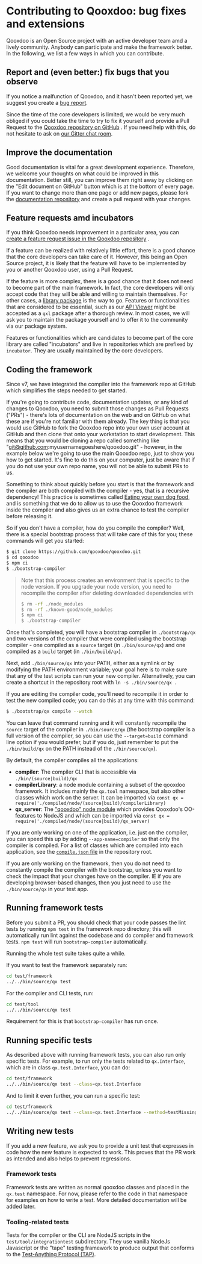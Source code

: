 # Contributing to Qooxdoo: bug fixes and extensions

Qooxdoo is an Open Source project with an active developer team amd a lively
community. Anybody can participate and make the framework better. In the
following, we list a few ways in which you can contribute.

## Report and (even better:) fix bugs that you observe

If you notice a malfunction of Qooxdoo, and it hasn't been reported yet, we
suggest you create a [bug report](https://github.com/qooxdoo/qooxdoo/issues/new?assignees=&labels=&template=Bug_report.md).

Since the time of the core developers is limited, we would be very much obliged
if you could take the time to try to fix it yourself and provide a Pull Request
to the [Qooxdoo repository on GitHub](https://github.com/qooxdoo/qooxdoo) . If
you need help with this, do not hesitate to ask on
[our Gitter chat room](https://gitter.im/qooxdoo/qooxdoo).

## Improve the documentation

Good documentation is vital for a great development experience. Therefore, we
welcome your thoughts on what could be improved in this documentation. Better
still, you can improve them right away by clicking on the "Edit document on
GitHub" button which is at the bottom of every page. If you want to change more
than one page or add new pages, please fork the [documentation repository](https://qooxdoo.org/documentation)
and create a pull request with your changes.

## Feature requests amd incubators

If you think Qooxdoo needs improvement in a particular area, you can  
[create a feature request issue in the Qooxdoo repository](https://github.com/qooxdoo/qooxdoo/issues/new?template=Feature_request.md)
.

If a feature can be realized with relatively little effort, there is a good
chance that the core developers can take care of it. However, this being an Open
Source project, it is likely that the feature will have to be implemented by you
or another Qooxdoo user, using a Pull Request.

If the feature is more complex, there is a good chance that it does not need to
become part of the main framework. In fact, the core developers will only accept
code that they will be able and willing to maintain themselves. For other cases,
a [library package](cli/packages.md) is the way to go. Features or
functionalities that are considered to be essential, such as our
[API Viewer](https://github.com/qooxdoo/qxl.apiviewer) might be accepted as a
`qxl` package after a thorough review. In most cases, we will ask you to
maintain the package yourself and to offer it to the community via our package
system.

Features or functionalities which are candidates to become part of the core
library are called "incubators" and live in repositories which are prefixed by
`incubator`. They are usually maintained by the core developers.

## Coding the framework

Since v7, we have integrated the compiler into the framework
repo at GitHub which simplifies the steps needed to get started.

If you're going to contribute code, documentation updates, or any kind
of changes to Qooxdoo, you need to submit those changes as Pull Requests
("PRs") - there's lots of documentation on the web and on GitHub on what
these are if you're not familiar with them already.  The key thing is that
you would use GitHub to fork the Qooxdoo repo into your own user account
at GitHub and then clone that onto your workstation to start development.
This means that you would be cloning a repo called something like
"git@github.com:myusernamegoeshere/qooxdoo.git" - however, in the example
below we're going to use the main Qooxdoo repo, just to show you how to get
started.  It's fine to do this on your computer, just be aware that if you
do not use your own repo name, you will not be able to submit PRs to us.

Something to think about quickly before you start is that the framework
and the compiler are both compiled with the compiler - yes, that is a
recursive dependency!  This practice is sometimes called [Eating your own dog
food](https://en.wikipedia.org/wiki/Eating_your_own_dog_food), and is something
that we do to allow us to use the Qooxdoo framework inside the compiler
and also gives us an extra chance to test the compiler before releasing it.

So if you don't have a compiler, how do you compile the compiler?
Well, there is a special bootstrap process that will take
care of this for you; these commands will get you started:

```bash
$ git clone https://github.com/qooxdoo/qooxdoo.git
$ cd qooxdoo
$ npm ci
$ ./bootstrap-compiler
```

> Note that this process creates an environment that is specific to the node
> version. If you upgrade your node version, you need to recompile the compiler
> after deleting downloaded dependencies with 
> ```bash
> $ rm -rf ./node_modules
> $ rm -rf ./known-good/node_modules
> $ npm ci
> $ ./bootstrap-compiler
> ```

Once that's completed, you will have a bootstrap compiler in
`./bootstrap/qx` and two versions of the compiler that were compiled
using the bootstrap compiler - one compiled as a `source` target (in
`./bin/source/qx`) and one compiled as a `build` target (in `./bin/build/qx`).

Next, add `./bin/source/qx` into your PATH, either as a symlink or
by modifying the PATH environment variable; your goal here is to
make sure that any of the test scripts can run your new compiler. Alternatively,
you can create a shortcut in the repository root with `ln -s ./bin/source/qx .`

If you are editing the compiler code, you'll need to recompile it in order
to test the new compiled code; you can do this at any time with this command:

```bash
$ ./bootstrap/qx compile --watch
```

You can leave that command running and it will constantly recompile the
`source` target of the compiler in `./bin/source/qx` (the bootstrap compiler
is a full version of the compiler, so you can use the `--target=build`
command line option if you would prefer, but if you do, just remember to
put the `./bin/build/qx` on the PATH instead of the `./bin/source/qx`).

By default, the compiler compiles all the applications:

- **compiler**: The compiler CLI that is accessible via `./bin/(source|build)/qx`
- **compilerLibrary**: a node module containing a subset of the qooxdoo framework.
  It includes mainly the `qx.tool` namespace, but also other classes which work 
  on the server. It can be imported via
  `const qx = require('./compiled/node/(source|build)/compilerLibrary)`
- **qx_server**: The ["qooxdoo" node module](https://www.npmjs.com/package/qooxdoo) 
  which provides Qooxdoo's OO-features to NodeJS and which can be imported via 
  `const qx = require('./compiled/node/(source|build)/qx_server)`

If you are only working on one of the application, i.e. just on the compiler, 
you can speed this up by adding `--app-name=compiler` so that only the compiler
is compiled. For a list of classes which are compiled into each application,
see the [`compile.json` file](https://github.com/qooxdoo/qooxdoo/blob/master/compile.json#L67)
in the repository root. 

If you are only working on the framework, then you do not need to constantly
compile the compiler with the bootstrap, unless you want to check the impact
that your changes have on the compiler.  IE if you are developing browser-based
changes, then you just need to use the `./bin/source/qx` in your test app.

## Running framework tests

Before you submit a PR, you should check that your code passes the
lint tests by running `npm test` in the framework repo directory;
this will automatically run lint against the codebase and do compiler
and framework tests. `npm test` will run `bootstrap-compiler`
automatically. 

Running the whole test suite takes quite a while.

If you want to test the framework separately run:

```bash
cd test/framework
../../bin/source/qx test
```

For the compiler and CLI tests, run:
```bash
cd test/tool
../../bin/source/qx test
```

Requirement for this is that `bootstrap-compiler` has run once.

## Running specific tests

As described above with running framework tests, you can also run
only specific tests. For example, to run only the tests related to 
`qx.Interface`, which are in class `qx.test.Interface`, you can do:
```bash
cd test/framework
../../bin/source/qx test --class=qx.test.Interface
```

And to limit it even further, you can run a specific test:
```bash
cd test/framework
../../bin/source/qx test --class=qx.test.Interface --method=testMissingMemberVariable
```


## Writing new tests

If you add a new feature, we ask you to provide a unit test that
expresses in code how the new feature is expected to work. This proves
that the PR work as intended and also helps to prevent regressions.

### Framework tests

Framework tests are written as normal qooxdoo classes and
placed in the `qx.test` namespace. For now, please refer
to the code in that namespace for examples on how to write
a test. More detailed documentation will be added later.

### Tooling-related tests

Tests for the compiler or the CLI are NodeJS scripts in the
`test/tool/integrationtest` subdirectory. They use vanilla NodeJs
Javascript or the "tape" testing framework to produce output that conforms
to the [Test-Anything Protocol (TAP)](https://testanything.org/). 
